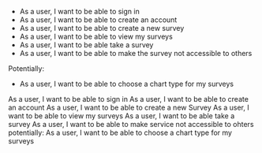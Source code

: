 - As a user, I want to be able to sign in
- As a user, I want to be able to create an account
- As a user, I want to be able to create a new survey
- As a user, I want to be able to view my surveys
- As a user, I want to be able take a survey
- As a user, I want to be able to make the survey not accessible to others

Potentially:
- As a user, I want to be able to choose a chart type for my surveys


As a user, I want to be able to sign in
As a user, I want to be able to create an account
As a user, I want to be able to create a new Survey
As a user, I want to be able to view my surveys
As a user, I want to be able take a survey
As a user, I want to be able to make service not accessible to ohters
  potentially:
As a user, I want to be able to choose a chart type for my surveys
